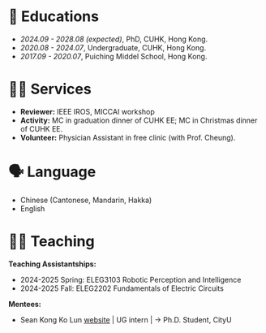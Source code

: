 # 📖 Educations
- *2024.09 - 2028.08 (expected)*, PhD, CUHK, Hong Kong.
- *2020.08 - 2024.07*, Undergraduate, CUHK, Hong Kong.
- *2017.09 - 2020.07*, Puiching Middel School, Hong Kong.

# 👨‍🔬 Services
- **Reviewer:** IEEE IROS, MICCAI workshop
- **Activity:** MC in graduation dinner of CUHK EE; MC in Christmas dinner of CUHK EE.
- **Volunteer:** Physician Assistant in free clinic (with Prof. Cheung).

# 🗣️ Language
- Chinese (Cantonese, Mandarin, Hakka)
- English

# 👨‍🏫 Teaching

**Teaching Assistantships:**  
- 2024-2025 Spring: ELEG3103 Robotic Perception and Intelligence  
- 2024-2025 Fall: ELEG2202 Fundamentals of Electric Circuits

**Mentees:**  
- Sean Kong Ko Lun [website](https://seancolin.faculty.bio/) \| UG intern \|  → Ph.D. Student, CityU



